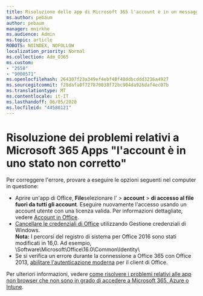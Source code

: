 ```yaml
---
title: Risoluzione delle app di Microsoft 365 l'account è in un messaggio di stato non valido
ms.author: pebaum
author: pebaum
manager: mnirkhe
ms.audience: Admin
ms.topic: article
ROBOTS: NOINDEX, NOFOLLOW
localization_priority: Normal
ms.collection: Adm_O365
ms.custom:
- "2558"
- "9000571"
ms.openlocfilehash: 264307f23a349ef4ebf40f48ddbcddd3216a4927
ms.sourcegitcommit: f28dafa0f727870038f72bc904da926daf4ec07b
ms.translationtype: MT
ms.contentlocale: it-IT
ms.lasthandoff: 06/05/2020
ms.locfileid: "44580121"
---
```

# <a name="fixing-the-microsoft-365-apps-your-account-is-in-a-bad-state-error"></a>Risoluzione dei problemi relativi a Microsoft 365 Apps "l'account è in uno stato non corretto"

Per correggere l'errore, provare a eseguire le opzioni seguenti nel computer in questione:

- Aprire un'app di Office, **File**selezionare l'  >  **account**  >  **di accesso al file fuori da tutti gli account**. Eseguire nuovamente l'accesso usando un account utente con una licenza valida. Per informazioni dettagliate, vedere [Account in Office](https://support.office.com/article/accounts-in-office-628ea040-f265-49de-b986-be09c3ebf8a9).
- [Cancellare le credenziali di Office](https://docs.microsoft.com/office/troubleshoot/error-messages/another-account-already-signed-in#step-3-clear-cached-credentials-on-the-computer) utilizzando Gestione credenziali di Windows.<br>
  **Nota:** I percorsi del registro di sistema per Office 2016 sono stati modificati in 16,0. Ad esempio, \Software\Microsoft\Office\16.0\Common\Identity\
- Se si verifica un errore durante la connessione a Office 365 con Office 2013, [abilitare l'autenticazione moderna](https://docs.microsoft.com/microsoft-365/admin/security-and-compliance/enable-modern-authentication) per il client di Office.

Per ulteriori informazioni, vedere [come risolvere i problemi relativi alle app non browser che non sono in grado di accedere a Microsoft 365, Azure o Intune](https://support.office.com/article/how-to-troubleshoot-non-browser-apps-that-can-t-sign-in-to-office-365-azure-or-intune-3ba1b268-66f6-462c-b0e5-070f5c2603c1).

